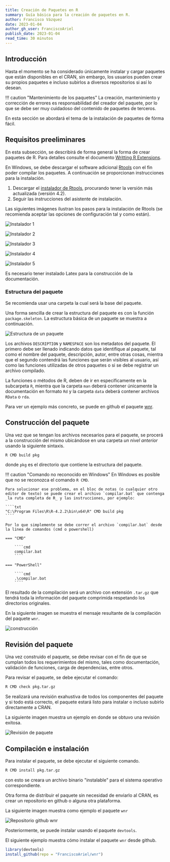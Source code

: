 ```yaml
---
title: Creación de Paquetes en R
summary: Guía básica para la creación de paquetes en R.
author: Francisco Vázquez
date: 2023-01-04
author_gh_user: FranciscoAriel
publish_date: 2023-01-04
read_time: 30 minutos
---
```


## Introducción

Hasta el momento se ha considerado únicamente instalar y cargar paquetes que están disponibles en el CRAN, sin embargo, los usuarios pueden crear su propios paquetes e incluso subirlos a diversos repositorios si así lo desean.

!!! caution "Mantenimiento de los paquetes"
    La creación, mantenimiento y corrección de errores es responsabilidad del creador del paquete, por lo que se debe ser muy cuidadoso del contenido de paquetes de terceros.

En esta sección se abordará el tema de la instalación de paquetes de fórma fácil.

## Requisitos preeliminares

En esta subsección, se describirá de forma general la forma de crear paquetes de R. Para detalles consulte el documento [Writting R Extensions](https://cran.r-project.org/doc/manuals/R-exts.html).

En Windows, se debe descargar el software adicional [Rtools](https://cran.r-project.org/bin/windows/Rtools/) con el fin poder compilar los paquetes. A continuación se proporcionan instrucciones para la instalación.

1. Descargar el [instalador de Rtools](https://cran.r-project.org/bin/windows/Rtools/rtools42/rtools.html), procurando tener la versión más actualizada (versión 4.2).
2. Seguir las instrucciones del asistente de instalación.

Las siguientes imágenes ilustran los pasos para la instalación de Rtools (se recomienda aceptar las opciones de configuración tal y como están).

![Instalador 1](img/rtools1.png)

![Instalador 2](img/rtools2.png)

![Instalador 3](img/rtools3.png)

![Instalador 4](img/rtools4.png)

![Instalador 5](img/rtools5.png)

Es necesario tener instalado Latex para la construcción de la documentación.

### Estructura del paquete

Se recomienda usar una carpeta la cual será la base del paquete.

Una forma sencilla de crear la estructura del paquete es con la función `package.skeleton`. La estructura básica de un paquete se muestra a continuación.

![Estructura de un paquete](img/paquete.png)

Los archivos `DESCRIPTION` y `NAMESPACE` son los metadatos del paquete. El primero debe ser llenado indicando datos que identifique al paquete, tal como el nombre del paquete, descripción, autor, entre otras cosas, mientra que el segundo contendrá las funciones que serán visibles al usuario, así como las funciones utilizadas de otros paquetes o si se debe registrar un archivo compilado.

La funciones o métodos de R, deben de ir en específicamente en la subcarpeta `R`, mientra que la carpeta `man` deberá contener únicamente la documentación en formato `Rd` y la carpeta `data` deberá contener archivos `RData` o `rda`.

Para ver un ejemplo más concreto, se puede en github el paquete [wnr](https://github.com/FranciscoAriel/wnr).

## Construcción del paquete

Una vez que se tengan los archivos necesarios para el paquete, se procerá a la construcción del mismo ubicándose en una carpeta _un nivel anterior_ usando la siguiente sintaxis.

````bash
R CMD build pkg
````

donde `pkg` es el directorio que contiene la estructura del paquete.

!!! caution "Comando no reconocido en Windows"
    En Windows es posible que no se reconozca el comando `R CMD`.

    Para solucionar ese problema, en el bloc de notas (o cualquier otro editor de texto) se puede crear el archivo `compilar.bat` que contenga _la ruta completa de R_ y las instrucciones, por ejemplo:

    ````txt
    "C:\Program Files\R\R-4.2.2\bin\x64\R" CMD build pkg
    ````

    Por lo que simplemente se debe correr el archivo `compilar.bat` desde la linea de comandos (cmd o powershell)

    === "CMD"
        
        ````cmd
        compilar.bat
        ````
    
    === "PowerShell"

        ````cmd
        .\compilar.bat
        ````

El resultado de la compilación será un archivo con extensión `.tar.gz` que tendrá toda la información del paquete comprimida respetando los directorios originales.

En la siguiente imagen se muestra el mensaje resultante de la compilación del paquete `wnr`.

![construcción](img/rbuild.png)

## Revisión del paquete

Una vez construido el paquete, se debe revisar con el fin de que se cumplan todos los requerimientos del mismo, tales como documentación, validación de funciones, carga de dependencias, entre otros.

Para revisar el paquete, se debe ejecutar el comando:

````bash
R CMD check pkg.tar.gz
````

Se realizará una revisión exahustiva de todos los componentes del paquete y si todo está correcto, el paquete estará listo para instalar o incluso subirlo directamente a CRAN.

La siguiente imagen muestra un ejemplo en donde se obtuvo una revisión exitosa.

![Revisión de paquete](img/rcheck.png)

## Compilación e instalación

Para instalar el paquete, se debe ejecutar el siguiente comando.

````bash
R CMD install pkg.tar.gz
````

con esto se creara un archivo binario "instalable" para el sistema operativo correspondiente.

Otra forma de distribuir el paquete sin necesidad de enviarlo al CRAN, es crear un repositorio en github o alguna otra plataforma.

La siguiente imagen muestra como ejemplo el paquete `wnr`

![Repositorio github wnr](img/github.png)

Posteriormente, se puede instalar usando el paquete `devtools`.

El siguiente ejemplo muestra cómo instalar el paquete `wnr` desde github.

````r
library(devtools)
install_github(repo = "FranciscoAriel/wnr")
````
